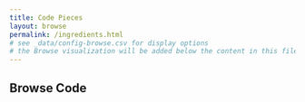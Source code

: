 ```yaml
---
title: Code Pieces
layout: browse
permalink: /ingredients.html
# see _data/config-browse.csv for display options
# the Browse visualization will be added below the content in this file
---
```


## Browse Code
